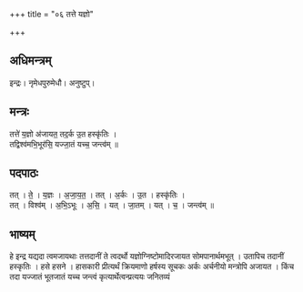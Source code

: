 +++
title = "०६ तत्ते यज्ञो"

+++
## अधिमन्त्रम्
इन्द्रः। नृमेधपुरुमेधौ। अनुष्टुप्।

## मन्त्रः
तत्ते॑ य॒ज्ञो अ॑जायत॒ तद॒र्क उ॒त हस्कृ॑तिः ।  
तद्विश्व॑मभि॒भूर॑सि॒ यज्जा॒तं यच्च॒ जन्त्व॑म् ॥

## पदपाठः
तत् । ते॒ । य॒ज्ञः । अ॒जा॒य॒त॒ । तत् । अ॒र्कः । उ॒त । हस्कृ॑तिः ।  
तत् । विश्व॑म् । अ॒भि॒ऽभूः । अ॒सि॒ । यत् । जा॒तम् । यत् । च॒ । जन्त्व॑म् ॥

## भाष्यम्
हे इन्द्र यद्यदा त्वमजायथाः तत्तदानीं ते त्वदर्थो यज्ञोग्निष्टोमादिरजायत सोमपानार्थमभूत् । उतापिच तदानीं हस्कृतिः । हसे हसने । हासकारी प्रीत्यर्थं क्रियमाणो हर्षस्य सूचकः अर्कः अर्चनीयो मन्त्रोपि अजायत । किंच तदा यज्जातं भूतजातं यच्च जन्त्वं कृत्यार्थेत्वन्प्रत्ययः जनितव्यं